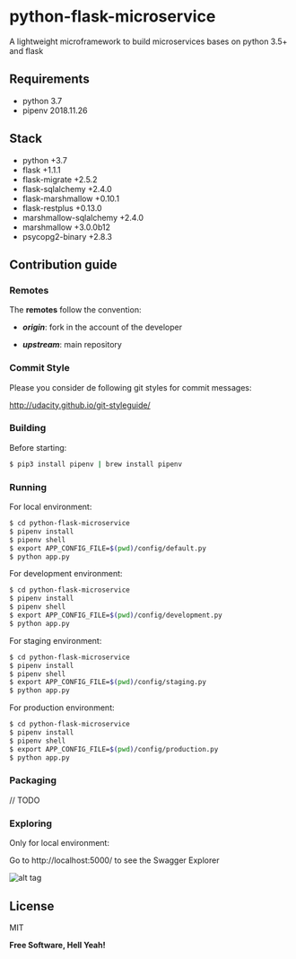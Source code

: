 # python-flask-microservice
A lightweight microframework to build microservices bases on python 3.5+ and flask

## Requirements

- python 3.7
- pipenv 2018.11.26

## Stack

- python +3.7
- flask +1.1.1
- flask-migrate +2.5.2
- flask-sqlalchemy +2.4.0
- flask-marshmallow +0.10.1
- flask-restplus +0.13.0
- marshmallow-sqlalchemy +2.4.0
- marshmallow +3.0.0b12
- psycopg2-binary +2.8.3

## Contribution guide

### Remotes

The **remotes** follow the convention:

- _**origin**_: fork in the account of the developer

- _**upstream**_: main repository

### Commit Style

Please you consider de following git styles for commit messages:

http://udacity.github.io/git-styleguide/

### Building

Before starting:

```sh
$ pip3 install pipenv | brew install pipenv
```

### Running

For local environment:

```sh
$ cd python-flask-microservice
$ pipenv install
$ pipenv shell
$ export APP_CONFIG_FILE=$(pwd)/config/default.py
$ python app.py
```

For development environment:

```sh
$ cd python-flask-microservice
$ pipenv install
$ pipenv shell
$ export APP_CONFIG_FILE=$(pwd)/config/development.py
$ python app.py
```

For staging environment:

```sh
$ cd python-flask-microservice
$ pipenv install
$ pipenv shell
$ export APP_CONFIG_FILE=$(pwd)/config/staging.py
$ python app.py
```

For production environment:

```sh
$ cd python-flask-microservice
$ pipenv install
$ pipenv shell
$ export APP_CONFIG_FILE=$(pwd)/config/production.py
$ python app.py
```

### Packaging

// TODO

### Exploring

Only for local environment:

Go to http://localhost:5000/ to see the Swagger Explorer

![alt tag](https://raw.githubusercontent.com/rpinaa/jee-architecture-spring-boot-entity/master/swagger-api.png)

## License

MIT

**Free Software, Hell Yeah!**
